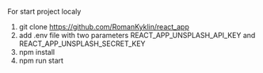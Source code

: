 For start project localy 

1) git clone https://github.com/RomanKyklin/react_app
2) add .env file with two parameters REACT_APP_UNSPLASH_API_KEY and REACT_APP_UNSPLASH_SECRET_KEY
3) npm install 
4) npm run start